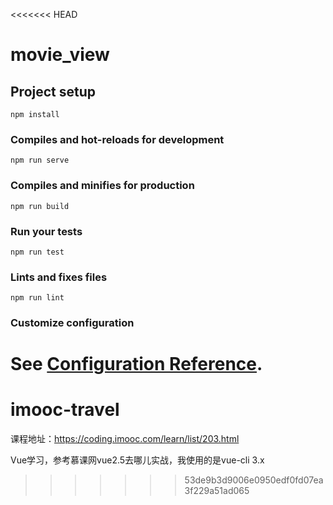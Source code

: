 <<<<<<< HEAD
# movie_view

## Project setup
```
npm install
```

### Compiles and hot-reloads for development
```
npm run serve
```

### Compiles and minifies for production
```
npm run build
```

### Run your tests
```
npm run test
```

### Lints and fixes files
```
npm run lint
```

### Customize configuration
See [Configuration Reference](https://cli.vuejs.org/config/).
=======
# imooc-travel

课程地址：https://coding.imooc.com/learn/list/203.html

Vue学习，参考慕课网vue2.5去哪儿实战，我使用的是vue-cli 3.x
>>>>>>> 53de9b3d9006e0950edf0fd07ea3f229a51ad065
